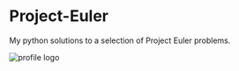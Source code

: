 # Project-Euler
My python solutions to a selection of Project Euler problems.

![profile logo](https://projecteuler.net/profile/micahwarpng)
